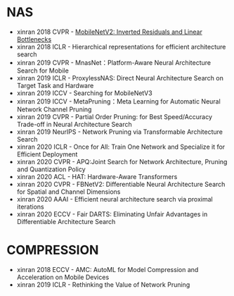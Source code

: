 
# NAS
* xinran 2018 CVPR - [MobileNetV2: Inverted Residuals and Linear Bottlenecks](https://openaccess.thecvf.com/content_cvpr_2018/papers/Sandler_MobileNetV2_Inverted_Residuals_CVPR_2018_paper.pdf)
* xinran 2018 ICLR - Hierarchical representations for efficient architecture search
* xinran 2019 CVPR - MnasNet：Platform-Aware Neural Architecture Search for Mobile
* xinran 2019 ICLR - ProxylessNAS: Direct Neural Architecture Search on Target Task and Hardware
* xinran 2019 ICCV - Searching for MobileNetV3
* xinran 2019 ICCV - MetaPruning：Meta Learning for Automatic Neural Network Channel Pruning
* xinran 2019 CVPR - Partial Order Pruning: for Best Speed/Accuracy Trade-off in Neural Architecture Search
* xinran 2019 NeurIPS - Network Pruning via Transformable Architecture Search
* xinran 2020 ICLR - Once for All: Train One Network and Specialize it for Efficient Deployment
* xinran 2020 CVPR - APQ:Joint Search for Network Architecture, Pruning and Quantization Policy
* xinran 2020 ACL - HAT: Hardware-Aware Transformers
* xinran 2020 CVPR - FBNetV2: Differentiable Neural Architecture Search for Spatial and Channel Dimensions
* xinran 2020 AAAI - Efficient neural architecture search via proximal iterations
* xinran 2020 ECCV - Fair DARTS: Eliminating Unfair Advantages in Differentiable Architecture Search

# COMPRESSION 
* xinran 2018 ECCV - AMC: AutoML for Model Compression and Acceleration on Mobile Devices
* xinran 2019 ICLR - Rethinking the Value of Network Pruning

